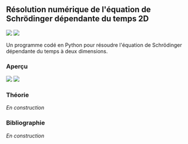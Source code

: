 ## Résolution numérique de l'équation de Schrödinger dépendante du temps 2D

![](https://img.shields.io/badge/Language-Python-blue.png) ![](https://img.shields.io/badge/Version-Stable-success.png)

Un programme codé en Python pour résoudre l'équation de Schrödinger dépendante du temps à deux dimensions.

### Aperçu

<p float="left">
  <img src="resources//3DSchrodingerEquation.gif" />
  <img src="resources//2DSchrodingerEquation.gif" />
</p>

### Théorie

*En construction*

### Bibliographie

*En construction*

